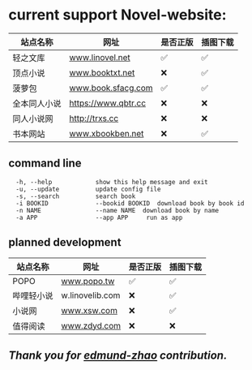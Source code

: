 # current support Novel-website:

| 站点名称   | 网址                  | 是否正版 | 插图下载 |
|--------|---------------------|------|------|
| 轻之文库   | www.linovel.net     | ✅    | ✅    |
| 顶点小说   | www.booktxt.net     | ❌    | ✅    |
| 菠萝包    | www.book.sfacg.com  | ✅    | ✅    |
| 全本同人小说 | https://www.qbtr.cc | ❌    | ❌    | 
| 同人小说网  | http://trxs.cc      | ❌    | ❌    | 
| 书本网站   | www.xbookben.net    | ❌    | ✅    |

## command line

``` 
  -h, --help            show this help message and exit
  -u, --update          update config file
  -s, --search          search book
  -i BOOKID             --bookid BOOKID  download book by book id
  -n NAME               --name NAME  download book by name
  -a APP                --app APP     run as app

```

## planned development

| 站点名称  | 网址              | 是否正版 | 插图下载 |
|-------|-----------------|------|------|
| POPO  | www.popo.tw     | ✅    | ✅    |
| 哔哩轻小说 | w.linovelib.com | ❌    | ✅    | 
| 小说网   | www.xsw.com     | ❌    | ✅    |
| 值得阅读  | www.zdyd.com    | ❌    | ❌    |

## _Thank you for [edmund-zhao](https://github.com/edmund-zhao/les-novel) contribution._
